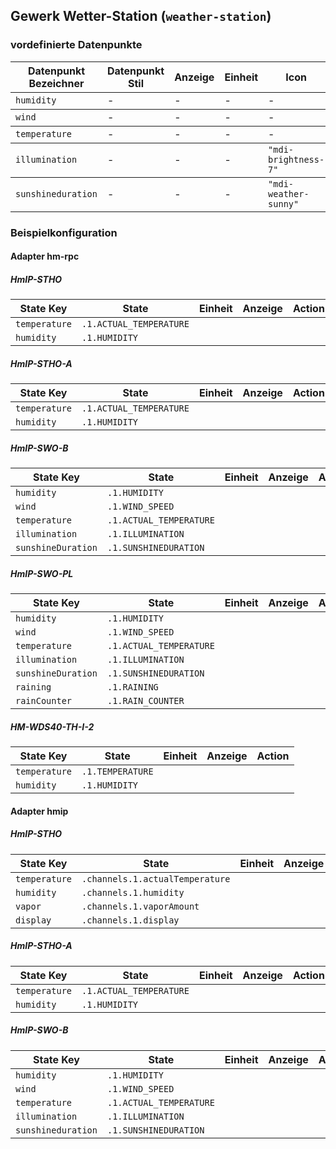 
## Gewerk Wetter-Station (`weather-station`)

### vordefinierte Datenpunkte

<table><thead><tr><th>Datenpunkt Bezeichner</th><th>Datenpunkt Stil</th><th>Anzeige</th><th>Einheit</th><th>Icon</th><th>Icon Stil</th></tr></thead>
<tbody><tr><td><code>humidity</code></td><td>-</td><td>-</td><td>-</td><td>-</td><td>-</td></tr></tbody>
<tbody><tr><td><code>wind</code></td><td>-</td><td>-</td><td>-</td><td>-</td><td>-</td></tr></tbody>
<tbody><tr><td><code>temperature</code></td><td>-</td><td>-</td><td>-</td><td>-</td><td>-</td></tr></tbody>
<tbody><tr><td><code>illumination</code></td><td>-</td><td>-</td><td>-</td><td><code>"mdi-brightness-7"</code></td><td>-</td></tr></tbody>
<tbody><tr><td><code>sunshineduration</code></td><td>-</td><td>-</td><td>-</td><td><code>"mdi-weather-sunny"</code></td><td>-</td></tr></tbody>
</table>

<h3>Beispielkonfiguration


#### Adapter hm-rpc

<h5>HmIP-STHO</h5>
<table><thead><tr>
<th>State Key</th>
<th>State</th>
<th>Einheit</th>
<th>Anzeige</th>
<th>Action</th>
</thead><tbody>
<tr>
<td><code>temperature</td>
<td><code>.1.ACTUAL_TEMPERATURE</code></td>
<td><code></code></td>
<td></td>
<td><code></code></td>
</tr>
<tr>
<td><code>humidity</td>
<td><code>.1.HUMIDITY</code></td>
<td><code></code></td>
<td></td>
<td><code></code></td>
</tr>
</tbody></table>
<h5>HmIP-STHO-A</h5>
<table><thead><tr>
<th>State Key</th>
<th>State</th>
<th>Einheit</th>
<th>Anzeige</th>
<th>Action</th>
</thead><tbody>
<tr>
<td><code>temperature</td>
<td><code>.1.ACTUAL_TEMPERATURE</code></td>
<td><code></code></td>
<td></td>
<td><code></code></td>
</tr>
<tr>
<td><code>humidity</td>
<td><code>.1.HUMIDITY</code></td>
<td><code></code></td>
<td></td>
<td><code></code></td>
</tr>
</tbody></table>
<h5>HmIP-SWO-B</h5>
<table><thead><tr>
<th>State Key</th>
<th>State</th>
<th>Einheit</th>
<th>Anzeige</th>
<th>Action</th>
</thead><tbody>
<tr>
<td><code>humidity</td>
<td><code>.1.HUMIDITY</code></td>
<td><code></code></td>
<td></td>
<td><code></code></td>
</tr>
<tr>
<td><code>wind</td>
<td><code>.1.WIND_SPEED</code></td>
<td><code></code></td>
<td></td>
<td><code></code></td>
</tr>
<tr>
<td><code>temperature</td>
<td><code>.1.ACTUAL_TEMPERATURE</code></td>
<td><code></code></td>
<td></td>
<td><code></code></td>
</tr>
<tr>
<td><code>illumination</td>
<td><code>.1.ILLUMINATION</code></td>
<td><code></code></td>
<td></td>
<td><code></code></td>
</tr>
<tr>
<td><code>sunshineDuration</td>
<td><code>.1.SUNSHINEDURATION</code></td>
<td><code></code></td>
<td></td>
<td><code></code></td>
</tr>
</tbody></table>
<h5>HmIP-SWO-PL</h5>
<table><thead><tr>
<th>State Key</th>
<th>State</th>
<th>Einheit</th>
<th>Anzeige</th>
<th>Action</th>
</thead><tbody>
<tr>
<td><code>humidity</td>
<td><code>.1.HUMIDITY</code></td>
<td><code></code></td>
<td></td>
<td><code></code></td>
</tr>
<tr>
<td><code>wind</td>
<td><code>.1.WIND_SPEED</code></td>
<td><code></code></td>
<td></td>
<td><code></code></td>
</tr>
<tr>
<td><code>temperature</td>
<td><code>.1.ACTUAL_TEMPERATURE</code></td>
<td><code></code></td>
<td></td>
<td><code></code></td>
</tr>
<tr>
<td><code>illumination</td>
<td><code>.1.ILLUMINATION</code></td>
<td><code></code></td>
<td></td>
<td><code></code></td>
</tr>
<tr>
<td><code>sunshineDuration</td>
<td><code>.1.SUNSHINEDURATION</code></td>
<td><code></code></td>
<td></td>
<td><code></code></td>
</tr>
<tr>
<td><code>raining</td>
<td><code>.1.RAINING</code></td>
<td><code></code></td>
<td></td>
<td><code></code></td>
</tr>
<tr>
<td><code>rainCounter</td>
<td><code>.1.RAIN_COUNTER</code></td>
<td><code></code></td>
<td></td>
<td><code></code></td>
</tr>
</tbody></table>
<h5>HM-WDS40-TH-I-2</h5>
<table><thead><tr>
<th>State Key</th>
<th>State</th>
<th>Einheit</th>
<th>Anzeige</th>
<th>Action</th>
</thead><tbody>
<tr>
<td><code>temperature</td>
<td><code>.1.TEMPERATURE</code></td>
<td><code></code></td>
<td></td>
<td><code></code></td>
</tr>
<tr>
<td><code>humidity</td>
<td><code>.1.HUMIDITY</code></td>
<td><code></code></td>
<td></td>
<td><code></code></td>
</tr>
</tbody></table>

#### Adapter hmip

<h5>HmIP-STHO</h5>
<table><thead><tr>
<th>State Key</th>
<th>State</th>
<th>Einheit</th>
<th>Anzeige</th>
<th>Action</th>
</thead><tbody>
<tr>
<td><code>temperature</td>
<td><code>.channels.1.actualTemperature</code></td>
<td><code></code></td>
<td></td>
<td><code></code></td>
</tr>
<tr>
<td><code>humidity</td>
<td><code>.channels.1.humidity</code></td>
<td><code></code></td>
<td></td>
<td><code></code></td>
</tr>
<tr>
<td><code>vapor</td>
<td><code>.channels.1.vaporAmount</code></td>
<td><code></code></td>
<td></td>
<td><code></code></td>
</tr>
<tr>
<td><code>display</td>
<td><code>.channels.1.display</code></td>
<td><code></code></td>
<td></td>
<td><code></code></td>
</tr>
</tbody></table>
<h5>HmIP-STHO-A</h5>
<table><thead><tr>
<th>State Key</th>
<th>State</th>
<th>Einheit</th>
<th>Anzeige</th>
<th>Action</th>
</thead><tbody>
<tr>
<td><code>temperature</td>
<td><code>.1.ACTUAL_TEMPERATURE</code></td>
<td><code></code></td>
<td></td>
<td><code></code></td>
</tr>
<tr>
<td><code>humidity</td>
<td><code>.1.HUMIDITY</code></td>
<td><code></code></td>
<td></td>
<td><code></code></td>
</tr>
</tbody></table>
<h5>HmIP-SWO-B</h5>
<table><thead><tr>
<th>State Key</th>
<th>State</th>
<th>Einheit</th>
<th>Anzeige</th>
<th>Action</th>
</thead><tbody>
<tr>
<td><code>humidity</td>
<td><code>.1.HUMIDITY</code></td>
<td><code></code></td>
<td></td>
<td><code></code></td>
</tr>
<tr>
<td><code>wind</td>
<td><code>.1.WIND_SPEED</code></td>
<td><code></code></td>
<td></td>
<td><code></code></td>
</tr>
<tr>
<td><code>temperature</td>
<td><code>.1.ACTUAL_TEMPERATURE</code></td>
<td><code></code></td>
<td></td>
<td><code></code></td>
</tr>
<tr>
<td><code>illumination</td>
<td><code>.1.ILLUMINATION</code></td>
<td><code></code></td>
<td></td>
<td><code></code></td>
</tr>
<tr>
<td><code>sunshineduration</td>
<td><code>.1.SUNSHINEDURATION</code></td>
<td><code></code></td>
<td></td>
<td><code></code></td>
</tr>
</tbody></table>